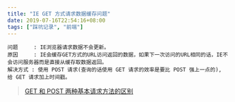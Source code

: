 ```yaml
---
title: "IE GET 方式请求数据缓存问题"
date: 2019-07-16T22:54:16+08:00
tags: ["踩坑记录", "前端"]
---
```


```
问题     : IE浏览器请求数据不会更新。
原因     : IE会缓存GET方式的URL访问返回的数据，如果下一次访问的URL相同的话，IE不会访问服务器而是直接从缓存取数据返回。
解决方式 : 使用 POST 请求(查询的话使用 GET 请求的效率是要比 POST 强上一点的), 给 GET 请求加上时间戳。
```

> [GET 和 POST 两种基本请求方法的区别](https://www.cnblogs.com/logsharing/p/8448446.html)
